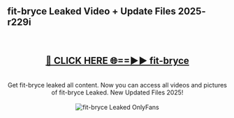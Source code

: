 <h2>fit-bryce Leaked Video + Update Files 2025- r229i</h2>
<br>
<div align="center">
<h2><a href="https://libra.edu.pl?fit-bryce" rel="nofollow">🔴 CLICK HERE 🌐==►► fit-bryce</a></h2>
<br>
Get fit-bryce leaked all content. Now you can access all videos and pictures of fit-bryce Leaked. New Updated Files 2025!
<br>
<br>
<a href="https://libra.edu.pl?fit-bryce" rel="nofollow" data-target="animated-image.originalLink"><img src="https://i.ibb.co.com/WyWwxjT/player-gif2.gif" alt="fit-bryce Leaked OnlyFans" style="max-width: 100%; display: inline-block;" data-target="animated-image.originalImage"></a>
</div>
<br>